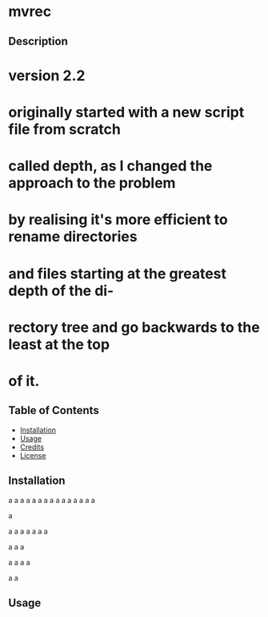 # mvrec

## Description

# version 2.2

# originally started with a new script file from scratch
# called depth, as I changed the approach to the problem
# by realising it's more efficient to rename directories
# and files starting at the greatest depth of the di-
# rectory tree and go backwards to the least at the top
# of it.

## Table of Contents

- [Installation](#installation)
- [Usage](#usage)
- [Credits](#credits)
- [License](#license)

## Installation


a
a
a
a
a
a
a
a
a
a
a
a
a
a
a

a

a
a
a
a
a
a
a

a
a
a

a
a
a
a

a
a






## Usage
